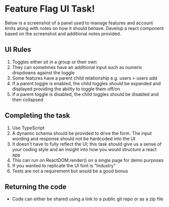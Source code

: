 # Feature Flag UI Task!

Below is a screenshot of a panel used to manage features and account limits
along with notes on how it should behave. Develop a react component based on the
screenshot and additional notes provided.

## UI Rules

1.  Toggles either sit in a group or their own
2.  They can sometimes have an additional input such as numeric dropdowns
    against the toggle
3.  Some features have a parent child relationship e.g. users > users add
4.  If a parent toggle is enabled, the child toggles should be expanded and
    displayed providing the ability to toggle them off/on
5.  If a parent toggle is disabled, the child toggles should be disabled and
    then collapsed

## Completing the task

1.  Use TypeScript
2.  A dynamic schema should be provided to drive the form. The input wording and
    response should not be hardcoded into the UI
3.  It doesn't have to fully reflect the UI; this task should give us a sense of
    your coding style and an insight into how you would structure a react app
4.  This can run on ReactDOM.render() on a single page for demo purposes
5.  If you wanted to replicate the UI font is "Industry"
6.  Tests are not a requirement but would be a good bonus

## Returning the code

- Code can either be shared using a link to a public git repo or as a zip file
